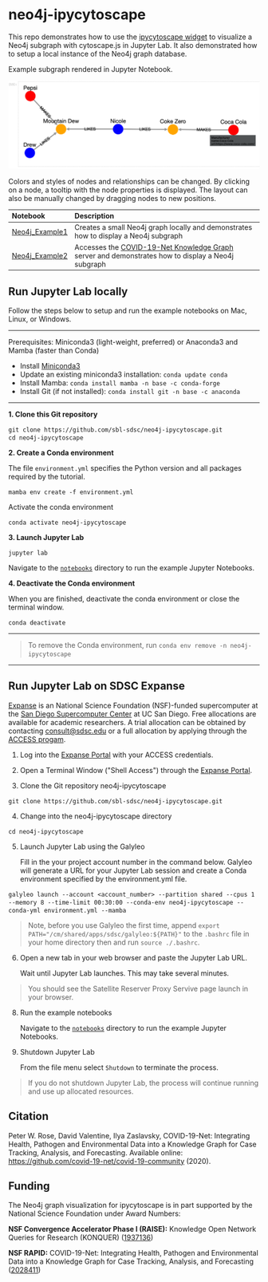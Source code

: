 # neo4j-ipycytoscape

This repo demonstrates how to use the [ipycytoscape widget](https://github.com/QuantStack/ipycytoscape) to visualize a Neo4j subgraph with cytoscape.js in Jupyter Lab. It also demonstrated how to setup a local instance of the Neo4j graph database.

Example subgraph rendered in Jupyter Notebook.
<p align="center">
<img src="docs/Example1.png">
</p>

Colors and styles of nodes and relationships can be changed. By clicking on a node, a tooltip with the node properties is displayed. The layout can also be manually changed by dragging nodes to new positions. 

|Notebook|Description|
|:-------|:----------|
|[Neo4j_Example1](notebooks/Neo4j_Example1.ipynb)| Creates a small Neo4j graph locally and demonstrates how to display a Neo4j subgraph|
|[Neo4j_Example2](notebooks/Neo4j_Example2.ipynb)| Accesses the [COVID-19-Net Knowledge Graph](https://github.com/covid-19-net/covid-19-community) server and demonstrates how to display a Neo4j subgraph|

## Run Jupyter Lab locally
Follow the steps below to setup and run the example notebooks on Mac, Linux, or Windows.

------
Prerequisites: Miniconda3 (light-weight, preferred) or Anaconda3 and Mamba (faster than Conda)

* Install [Miniconda3](https://docs.conda.io/en/latest/miniconda.html)
* Update an existing miniconda3 installation: ```conda update conda```
* Install Mamba: ```conda install mamba -n base -c conda-forge```
* Install Git (if not installed): ```conda install git -n base -c anaconda```
------

**1. Clone this Git repository**

```
git clone https://github.com/sbl-sdsc/neo4j-ipycytoscape.git
cd neo4j-ipycytoscape
```

**2. Create a Conda environment**

The file `environment.yml` specifies the Python version and all packages required by the tutorial. 
```
mamba env create -f environment.yml
```

Activate the conda environment
```
conda activate neo4j-ipycytoscape
```

**3. Launch Jupyter Lab**
```
jupyter lab
```

Navigate to the [`notebooks`](notebooks) directory to run the example Jupyter Notebooks.

**4. Deactivate the Conda environment**

When you are finished, deactivate the conda environment or close the terminal window.

```
conda deactivate
```

------
> To remove the Conda environment, run ```conda env remove -n neo4j-ipycytoscape```
------


## Run Jupyter Lab on SDSC Expanse

[Expanse](https://www.sdsc.edu/support/user_guides/expanse.html) is an National Science Foundation (NSF)-funded supercomputer at the [San Diego Supercomputer Center](https://www.sdsc.edu/) at UC San Diego. Free allocations are available for academic researchers. A trial allocation can be obtained by contacting consult@sdsc.edu or a full allocation by applying through the [ACCESS progam](https://allocations.access-ci.org/prepare-requests-overview).


1. Log into the [Expanse Portal](https://portal.expanse.sdsc.edu/) with your ACCESS credentials.
    
2. Open a Terminal Window ("Shell Access") through the [Expanse Portal](https://portal.expanse.sdsc.edu/).

3. Clone the Git repository neo4j-ipycytoscape
```
git clone https://github.com/sbl-sdsc/neo4j-ipycytoscape.git
```

4. Change into the neo4j-ipycytoscape directory
```
cd neo4j-ipycytoscape
```

5. Launch Jupyter Lab using the Galyleo

    Fill in the your project account number in the command below. Galyleo will generate a URL for your Jupyter Lab session and create a Conda environment specified by the environment.yml file.
    
```
galyleo launch --account <account_number> --partition shared --cpus 1 --memory 8 --time-limit 00:30:00 --conda-env neo4j-ipycytoscape --conda-yml environment.yml --mamba
```

> Note, before you use Galyleo the first time, append ```export PATH="/cm/shared/apps/sdsc/galyleo:${PATH}"``` to the ```.bashrc``` file in your home directory then and run ```source ./.bashrc```.

6. Open a new tab in your web browser and paste the Jupyter Lab URL.

    Wait until Jupyter Lab launches. This may take several minutes.

> You should see the Satellite Reserver Proxy Servive page launch in your browser.

8. Run the example notebooks

    Navigate to the [`notebooks`](notebooks) directory to run the example Jupyter Notebooks.
   
9. Shutdown Jupyter Lab
   
    From the file menu select ```Shutdown``` to terminate the process.
   
> If you do not shutdown Jupyter Lab, the process will continue running and use up allocated resources.


## Citation
Peter W. Rose, David Valentine, Ilya Zaslavsky, COVID-19-Net: Integrating Health, Pathogen and Environmental Data into a Knowledge Graph for Case Tracking, Analysis, and Forecasting. Available online: https://github.com/covid-19-net/covid-19-community (2020).

## Funding
The Neo4j graph visualization for ipycytoscape is in part supported by the National Science Foundation under Award Numbers:

**NSF Convergence Accelerator Phase I (RAISE):** Knowledge Open Network Queries for Research (KONQUER) ([1937136](https://www.nsf.gov/awardsearch/showAward?AWD_ID=1937136))

**NSF RAPID:** COVID-19-Net: Integrating Health, Pathogen and Environmental Data into a Knowledge Graph for Case Tracking, Analysis, and Forecasting ([2028411](https://www.nsf.gov/awardsearch/showAward?AWD_ID=2028411))
